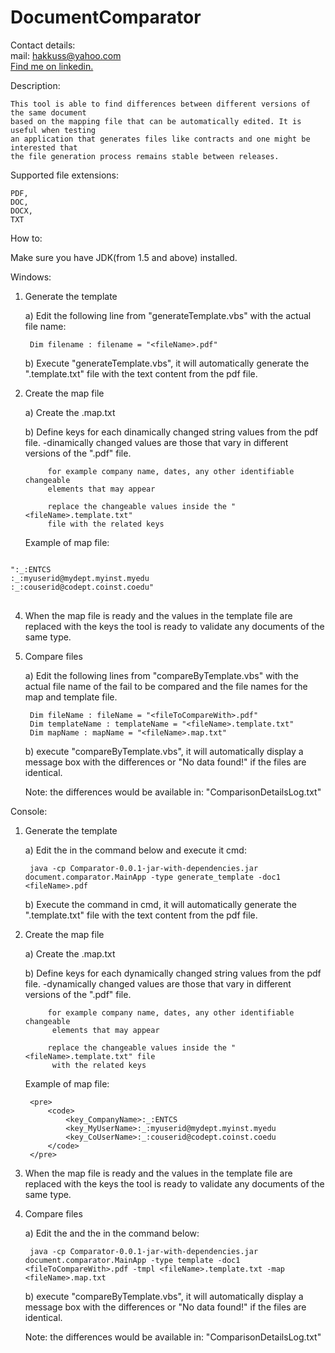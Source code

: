DocumentComparator
==================

Contact details:<br>
mail: hakkuss@yahoo.com<br>
<a href="http://www.linkedin.com/pub/mircea-sirghi/32/6b5/700/" target="_blank">Find me on linkedin.</a>

Description:

	This tool is able to find differences between different versions of the same document
	based on the mapping file that can be automatically edited. It is useful when testing
	an application that generates files like contracts and one might be interested that
	the file generation process remains	stable between releases. 

Supported file extensions:

	PDF,
	DOC,
	DOCX,
	TXT

How to:

Make sure you have JDK(from 1.5 and above) installed.

Windows:

1. Generate the template 
 
	a) Edit the following line from "generateTemplate.vbs" with the actual file name: 
	
		Dim filename : filename = "<fileName>.pdf"
	b) Execute "generateTemplate.vbs", it will automatically generate the 
	 "<fileName>.template.txt" file with the text content from the pdf file.
	
2. Create the map file
		 
	a) Create the <fileName>.map.txt
	
	b) Define keys for each dinamically changed string values from the pdf file. 
			-dinamically changed values are those that vary in different versions
			 of the "<fileName>.pdf" file.
		
			for example company name, dates, any other identifiable changeable
			elements that may appear
			
			replace the changeable values inside the "<fileName>.template.txt"
			file with the related keys
			
	Example of map file: 
<pre>
<code>
"<key_CompanyName>:_:ENTCS
<key_MyUserName>:_:myuserid@mydept.myinst.myedu
<key_CoUserName>:_:couserid@codept.coinst.coedu"
</code>
</pre>							
									
4. When the map file is ready and the values in the template file are replaced with the
 keys the tool is ready to validate any documents of the same type.   
		 
5. Compare files
	
	a) Edit the following lines from "compareByTemplate.vbs" with the actual file 
	name of the fail to be compared and the file names for the map and template file.  
		
		Dim fileName : fileName = "<fileToCompareWith>.pdf"
		Dim templateName : templateName = "<fileName>.template.txt"
		Dim mapName : mapName = "<fileName>.map.txt"
		
	
	b) execute "compareByTemplate.vbs", it will automatically display a message box
	 with the differences or "No data found!" if the files are identical.
	
	Note: the differences would be available in: "ComparisonDetailsLog.txt"	
		
Console: 

1. Generate the template 

	a) Edit the <filename> in the command below and execute it cmd: 
	
		java -cp Comparator-0.0.1-jar-with-dependencies.jar document.comparator.MainApp -type generate_template -doc1 <fileName>.pdf
		
	b) Execute the command in cmd, it will automatically generate the
	 "<fileName>.template.txt" file with the text content from the pdf file.
	
2. Create the map file
		 
	a) Create the <fileName>.map.txt
	
	b) Define keys for each dynamically changed string values from the pdf file. 
			-dynamically changed values are those that vary in different versions
			 of the "<fileName>.pdf" file.
		
			for example company name, dates, any other identifiable changeable
			 elements that may appear
			
			replace the changeable values inside the "<fileName>.template.txt" file
			 with the related keys
			
	Example of map file: 
		
		<pre>
			<code>
				<key_CompanyName>:_:ENTCS
				<key_MyUserName>:_:myuserid@mydept.myinst.myedu
				<key_CoUserName>:_:couserid@codept.coinst.coedu
			</code>
		</pre>
									
									
4. When the map file is ready and the values in the template file are replaced
 with the keys the tool is ready to validate any documents of the same type.   
		 
5. Compare files
	
	a) Edit the <fileToCompareWith> and the <fileName> in the command below:
		
		java -cp Comparator-0.0.1-jar-with-dependencies.jar document.comparator.MainApp -type template -doc1 <fileToCompareWith>.pdf -tmpl <fileName>.template.txt -map <fileName>.map.txt
	
	b) execute "compareByTemplate.vbs", it will automatically display a message
	 box with the differences or "No data found!" if the files are identical.
	
	Note: the differences would be available in: "ComparisonDetailsLog.txt"
